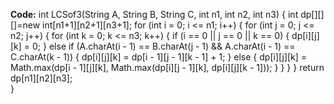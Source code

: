 **Code:**
int LCSof3(String A, String B, String C, int n1, int n2, int n3) 
    { 
        int dp[][][]=new int[n1+1][n2+1][n3+1];
        for (int i = 0; i <= n1; i++) {
        for (int j = 0; j <= n2; j++) {
            for (int k = 0; k <= n3; k++) {
                if (i == 0 || j == 0 || k == 0) {
                    dp[i][j][k] = 0;
                } else if (A.charAt(i - 1) == B.charAt(j - 1) && A.charAt(i - 1) == C.charAt(k - 1)) {
                    dp[i][j][k] = dp[i - 1][j - 1][k - 1] + 1;
                } else {
                    dp[i][j][k] = Math.max(dp[i - 1][j][k], Math.max(dp[i][j - 1][k], dp[i][j][k - 1]));
                }
            }
        }
    }
    return dp[n1][n2][n3];   
    }